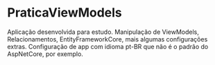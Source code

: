 # PraticaViewModels
Aplicação desenvolvida para estudo. Manipulação de ViewModels, Relacionamentos, EntityFrameworkCore, mais algumas configurações extras. Configuração de app com idioma pt-BR que não é o padrão do AspNetCore, por exemplo. 
